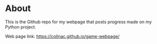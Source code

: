# About

This is the Github repo for my webpage that posts progress made on my Python project.

Web page link: https://colinac.github.io/game-webpage/